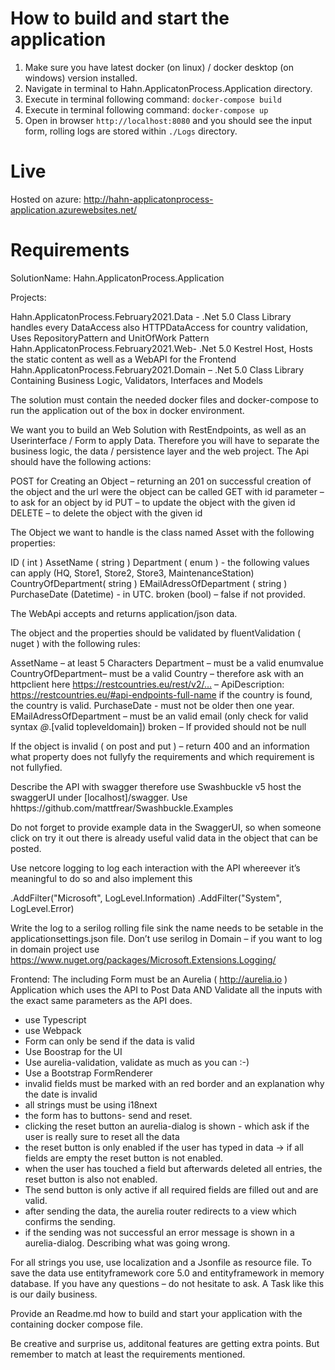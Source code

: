 # How to build and start the application 
 1. Make sure you have latest docker (on linux) / docker desktop (on windows) version installed.
 2. Navigate in terminal to Hahn.ApplicatonProcess.Application directory.
 3. Execute in terminal following command: `docker-compose build`
 4. Execute in terminal following command: `docker-compose up`
 5. Open in browser `http://localhost:8080` and you should see the input form, rolling logs are stored within `./Logs` directory.

 # Live
 Hosted on azure: http://hahn-applicatonprocess-application.azurewebsites.net/

 # Requirements

SolutionName:
Hahn.ApplicatonProcess.Application

Projects:

Hahn.ApplicatonProcess.February2021.Data - .Net 5.0 Class Library handles every DataAccess also HTTPDataAccess for country validation, Uses RepositoryPattern and UnitOfWork Pattern
Hahn.ApplicatonProcess.February2021.Web- .Net 5.0 Kestrel Host, Hosts the static content as well as a WebAPI for the Frontend
Hahn.ApplicatonProcess.February2021.Domain – .Net 5.0 Class Library Containing Business Logic, Validators, Interfaces and Models

The solution must contain the needed docker files and docker-compose to run the application out of the box in docker environment.

We want you to build an Web Solution with RestEndpoints, as well as an Userinterface / Form to apply Data. Therefore you will have to separate the business logic, the data / persistence layer and the web project. The Api should have the following actions:

POST for Creating an Object – returning an 201 on successful creation of the object and the url were the object can be called
GET with id parameter – to ask for an object by id
PUT – to update the object with the given id
DELETE – to delete the object with the given id 

The Object we want to handle is the class named Asset with the following properties:

ID ( int )
AssetName ( string )
Department ( enum ) - the following values can apply (HQ, Store1, Store2, Store3, MaintenanceStation)
CountryOfDepartment( string )
EMailAdressOfDepartment ( string )
PurchaseDate (Datetime) - in UTC.
broken (bool) – false if not provided.

The WebApi accepts and returns application/json data.

The object and the properties should be validated by fluentValidation ( nuget ) with the following rules:

AssetName – at least 5 Characters
Department – must be a valid enumvalue
CountryOfDepartment– must be a valid Country – therefore ask with an httpclient here https://restcountries.eu/rest/v2/… – ApiDescription: https://restcountries.eu/#api-endpoints-full-name if the country is found, the country is valid.
PurchaseDate - must not be older then one year.
EMailAdressOfDepartment – must be an valid email (only check for valid syntax *@*.[valid topleveldomain])
broken – If provided should not be null

If the object is invalid ( on post and put ) – return 400 and an information what property does not fullyfy the requirements and which requirement is not fullyfied.

Describe the API with swagger therefore use Swashbuckle v5 host the swaggerUI under [localhost]/swagger. Use hhttps://github.com/mattfrear/Swashbuckle.Examples

Do not forget to provide example data in the SwaggerUI, so when someone click on try it out there is already useful valid data in the object that can be posted.

Use netcore logging to log each interaction with the API whereever it’s meaningful to do so and also implement this

.AddFilter("Microsoft", LogLevel.Information)
.AddFilter("System", LogLevel.Error)

Write the log to a serilog rolling file sink the name needs to be setable in the applicationsettings.json file. Don’t use serilog in Domain – if you want to log in domain project use https://www.nuget.org/packages/Microsoft.Extensions.Logging/

Frontend:
The including Form must be an Aurelia ( http://aurelia.io ) Application which uses the API to Post Data AND Validate all the inputs with the exact same parameters as the API does.
- use Typescript
- use Webpack
- Form can only be send if the data is valid
- Use Boostrap for the UI
- Use aurelia-validation, validate as much as you can :-)
- Use a Bootstrap FormRenderer
- invalid fields must be marked with an red border and an explanation why the date is invalid
- all strings must be using i18next
- the form has to buttons- send and reset.
- clicking the reset button an aurelia-dialog is shown - which ask if the user is really sure to reset all the data
- the reset button is only enabled if the user has typed in data -> if all fields are empty the reset button is not enabled.
- when the user has touched a field but afterwards deleted all entries, the reset button is also not enabled.
- The send button is only active if all required fields are filled out and are valid.
- after sending the data, the aurelia router redirects to a view which confirms the sending.
- if the sending was not successful an error message is shown in a aurelia-dialog. Describing what was going wrong.

For all strings you use, use localization and a Jsonfile as resource file.
To save the data use entityframework core 5.0 and entityframework in memory database.
If you have any questions – do not hesitate to ask. A Task like this is our daily business.

Provide an Readme.md how to build and start your application with the containing docker compose file.

Be creative and surprise us, additonal features are getting extra points. But remember to match at least the requirements mentioned.